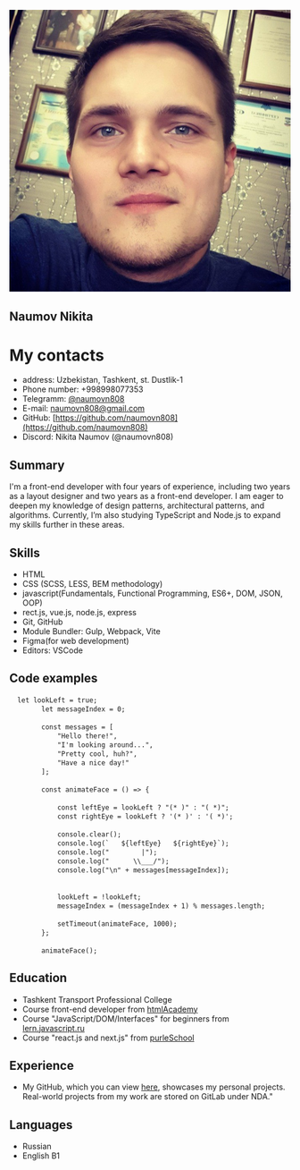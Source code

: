 ![Alt-avatar](img/avatar.jpg "avatar")

## Naumov Nikita

# My contacts

- address: Uzbekistan, Tashkent, st. Dustlik-1
- Phone number: +998998077353
- Telegramm: [@naumovn808](https://t.me/naumovn808)
- E-mail: naumovn808@gmail.com
- GitHub: [https://github.com/naumovn808](https://github.com/naumovn808)
- Discord: Nikita Naumov (@naumovn808)

## Summary

I'm a front-end developer with four years of experience, including two years as a layout designer and two years as a front-end developer. I am eager to deepen my knowledge of design patterns, architectural patterns, and algorithms. Currently, I’m also studying TypeScript and Node.js to expand my skills further in these areas.

## Skills

- HTML
- CSS (SCSS, LESS, BEM methodology)
- javascript(Fundamentals, Functional Programming, ES6+, DOM, JSON, OOP)
- rect.js, vue.js, node.js, express
- Git, GitHub
- Module Bundler: Gulp, Webpack, Vite
- Figma(for web development)
- Editors: VSCode

## Code examples

```
  let lookLeft = true;
        let messageIndex = 0;

        const messages = [
            "Hello there!",
            "I'm looking around...",
            "Pretty cool, huh?",
            "Have a nice day!"
        ];

        const animateFace = () => {

            const leftEye = lookLeft ? "(* )" : "( *)";
            const rightEye = lookLeft ? '(* )' : '( *)';

            console.clear();
            console.log(`   ${leftEye}   ${rightEye}`);
            console.log("        |");
            console.log("      \\___/");
            console.log("\n" + messages[messageIndex]);


            lookLeft = !lookLeft;
            messageIndex = (messageIndex + 1) % messages.length;

            setTimeout(animateFace, 1000);
        };

        animateFace();

```

## Education

- Tashkent Transport Professional College
- Course front-end developer from [htmlAcademy](https://htmlacademy.ru)
- Course "JavaScript/​DOM/​Interfaces" for beginners from [lern.javascript.ru](https://learn.javascript.ru/)
- Course "react.js and next.js" from [purleSchool](https://purpleschool.ru/)

## Experience

- My GitHub, which you can view [here](https://github.com/naumovn808/), showcases my personal projects. Real-world projects from my work are stored on GitLab under NDA."

## Languages

- Russian
- English B1
